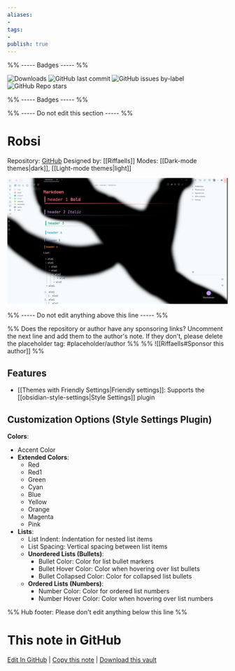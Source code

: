 ```yaml
---
aliases:
- 
tags: 
- 
publish: true
---
```


%% ----- Badges ----- %%

![Downloads](https://img.shields.io/badge/downloads-910-573E7A?style=for-the-badge&logo=)
![GitHub last commit](https://img.shields.io/github/last-commit/Riffaells/Robsi?color=573E7A&label=last%20update&logo=github&style=for-the-badge)
![GitHub issues by-label](https://img.shields.io/github/issues/Riffaells/Robsi/help%20wanted?color=573E7A&logo=github&style=for-the-badge) 
![GitHub Repo stars](https://img.shields.io/github/stars/Riffaells/Robsi?color=573E7A&logo=github&style=for-the-badge)

%% ----- Badges ----- %%

%% ----- Do not edit this section ----- %%

# Robsi

Repository: [GitHub](https://github.com/Riffaells/Robsi)
Designed by: [[Riffaells]]
Modes: [[Dark-mode themes|dark]], [[Light-mode themes|light]]



![screenshot](https://github.com/Riffaells/Robsi/raw/HEAD/screenshot.png)

%% ----- Do not edit anything above this line ----- %% 

%% Does the repository or author have any sponsoring links? Uncomment the next line and add them to the author's note. If they don't, please delete the placeholder tag: #placeholder/author %%
%% ![[Riffaells#Sponsor this author]] %%


## Features

- [[Themes with Friendly Settings|Friendly settings]]: Supports the [[obsidian-style-settings|Style Settings]] plugin

## Customization Options (Style Settings Plugin) 

**Colors**: 
- Accent Color
- **Extended Colors**: 
    - Red
    - Red1
    - Green
    - Cyan
    - Blue
    - Yellow
    - Orange
    - Magenta
    - Pink
- **Lists**: 
    - List Indent: Indentation for nested list items
    - List Spacing: Vertical spacing between list items
    - **Unordered Lists (Bullets)**: 
        - Bullet Color: Color for list bullet markers
        - Bullet Hover Color: Color when hovering over list bullets
        - Bullet Collapsed Color: Color for collapsed list bullets
    - **Ordered Lists (Numbers)**: 
        - Number Color: Color for ordered list numbers
        - Number Hover Color: Color when hovering over list numbers


%% Hub footer: Please don't edit anything below this line %%

# This note in GitHub

<span class="git-footer">[Edit In GitHub](https://github.dev/obsidian-community/obsidian-hub/blob/main/02%20-%20Community%20Expansions/02.05%20All%20Community%20Expansions/Themes/Robsi.md "git-hub-edit-note") | [Copy this note](https://raw.githubusercontent.com/obsidian-community/obsidian-hub/main/02%20-%20Community%20Expansions/02.05%20All%20Community%20Expansions/Themes/Robsi.md "git-hub-copy-note") | [Download this vault](https://github.com/obsidian-community/obsidian-hub/archive/refs/heads/main.zip "git-hub-download-vault") </span>
